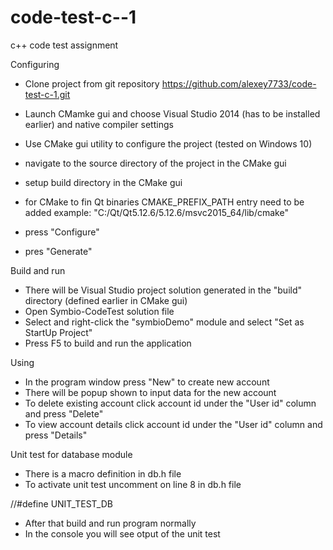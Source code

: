 # code-test-c--1
c++ code test assignment

Configuring

- Clone project from git repository https://github.com/alexey7733/code-test-c-1.git

- Launch CMamke gui and choose Visual Studio 2014 (has to be installed earlier) and native compiler settings

- Use CMake gui utility to configure the project (tested on Windows 10)
 - navigate to the source directory of the project in the CMake gui
 - setup build directory in the CMake gui
 - for CMake to fin Qt binaries CMAKE_PREFIX_PATH entry need to be added
 example: "C:/Qt/Qt5.12.6/5.12.6/msvc2015_64/lib/cmake"
 - press "Configure"
 - pres "Generate"
 
 Build and run
- There will be Visual Studio project solution generated in the "build" directory (defined earlier in CMake gui)
- Open Symbio-CodeTest solution file
- Select and right-click the "symbioDemo" module and select "Set as StartUp Project"
- Press F5 to build and run the application

Using
- In the program window press "New" to create new account
- There will be popup shown to input data for the new account
- To delete existing account click account id under the "User id" column and press "Delete"
- To view account details click account id under the "User id" column and press "Details"

Unit test for database module
- There is a macro definition in db.h file
- To activate unit test uncomment on line 8 in db.h file

//#define UNIT_TEST_DB

- After that build and run program normally
- In the console you will see otput of the unit test
